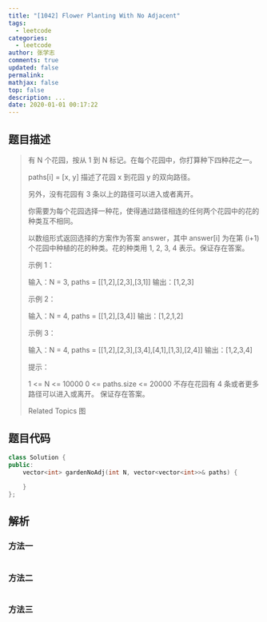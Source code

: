 ```yaml
---
title: "[1042] Flower Planting With No Adjacent"
tags:
  - leetcode
categories:
  - leetcode
author: 张学志
comments: true
updated: false
permalink:
mathjax: false
top: false
description: ...
date: 2020-01-01 00:17:22
---
```


## 题目描述

> 有 N 个花园，按从 1 到 N 标记。在每个花园中，你打算种下四种花之一。 
> 
> paths[i] = [x, y] 描述了花园 x 到花园 y 的双向路径。 
> 
> 另外，没有花园有 3 条以上的路径可以进入或者离开。 
> 
> 你需要为每个花园选择一种花，使得通过路径相连的任何两个花园中的花的种类互不相同。 
> 
> 以数组形式返回选择的方案作为答案 answer，其中 answer[i] 为在第 (i+1) 个花园中种植的花的种类。花的种类用 1, 2, 3, 4 表示。保证存在答案。 
> 
> 
> 
> 示例 1： 
> 
> 输入：N = 3, paths = [[1,2],[2,3],[3,1]]
> 输出：[1,2,3]
> 
> 
> 示例 2： 
> 
> 输入：N = 4, paths = [[1,2],[3,4]]
> 输出：[1,2,1,2]
> 
> 
> 示例 3： 
> 
> 输入：N = 4, paths = [[1,2],[2,3],[3,4],[4,1],[1,3],[2,4]]
> 输出：[1,2,3,4]
> 
> 
> 
> 
> 提示： 
> 
> 
> 1 <= N <= 10000 
> 0 <= paths.size <= 20000 
> 不存在花园有 4 条或者更多路径可以进入或离开。 
> 保证存在答案。 
> 
> Related Topics 图

## 题目代码

```cpp
class Solution {
public:
    vector<int> gardenNoAdj(int N, vector<vector<int>>& paths) {
        
    }
};
```

## 解析

### 方法一

```cpp

```

### 方法二

```cpp

```

### 方法三

```cpp

```

